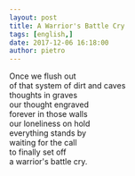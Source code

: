 ```yaml
---
layout: post
title: A Warrior's Battle Cry
tags: [english,]
date: 2017-12-06 16:18:00
author: pietro
---
```

Once we flush out<br/>of that system of dirt and caves<br/>thoughts in graves<br/>our thought engraved<br/>forever in those walls<br/>our loneliness on hold<br/>everything stands by<br/>waiting for the call<br/>to finally set off<br/>a warrior's battle cry.
